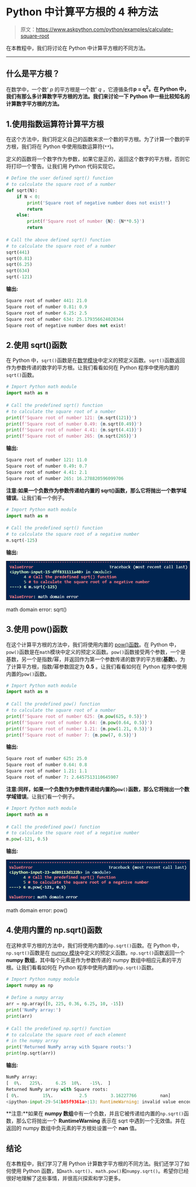 # Python 中计算平方根的 4 种方法

> 原文：<https://www.askpython.com/python/examples/calculate-square-root>

在本教程中，我们将讨论在 Python 中计算平方根的不同方法。

* * *

## 什么是平方根？

在数学中，一个数' *p* 的平方根是一个数' *q* ，它遵循条件**p = q<sup>2</sup>。在 Python 中，我们有那么多计算数字平方根的方法。我们来讨论一下 Python 中一些比较知名的计算数字平方根的方法。**

## 1.使用指数运算符计算平方根

在这个方法中，我们将定义自己的函数来求一个数的平方根。为了计算一个数的平方根，我们将在 Python 中使用指数运算符(`**`)。

定义的函数将一个数字作为参数，如果它是正的，返回这个数字的平方根，否则它将打印一个警告。让我们用 Python 代码实现它。

```py
# Define the user defined sqrt() function
# to calculate the square root of a number
def sqrt(N):
    if N < 0:
        print('Square root of negative number does not exist!')
        return
    else:
        print(f'Square root of number {N}: {N**0.5}')
        return

# Call the above defined sqrt() function
# to calculate the square root of a number
sqrt(441)
sqrt(0.81)
sqrt(6.25)
sqrt(634)
sqrt(-121)

```

**输出:**

```py
Square root of number 441: 21.0 
Square root of number 0.81: 0.9 
Square root of number 6.25: 2.5 
Square root of number 634: 25.179356624028344
Square root of negative number does not exist!

```

## 2.使用 sqrt()函数

在 Python 中，`sqrt()`函数是在[数学模块](https://www.askpython.com/python-modules/python-math-module)中定义的预定义函数。`sqrt()`函数返回作为参数传递的数字的平方根。让我们看看如何在 Python 程序中使用内置的`sqrt()`函数。

```py
# Import Python math module
import math as m

# Call the predefined sqrt() function
# to calculate the square root of a number
print(f'Square root of number 121: {m.sqrt(121)}')
print(f'Square root of number 0.49: {m.sqrt(0.49)}')
print(f'Square root of number 4.41: {m.sqrt(4.41)}')
print(f'Square root of number 265: {m.sqrt(265)}')

```

**输出:**

```py
Square root of number 121: 11.0 
Square root of number 0.49: 0.7 
Square root of number 4.41: 2.1
Square root of number 265: 16.278820596099706

```

**注意:**如果一个负数作为参数传递给内置的 sqrt()函数，那么它将抛出一个**数学域错误**。让我们看一个例子。

```py
# Import Python math module
import math as m

# Call the predefined sqrt() function
# to calculate the square root of a negative number
m.sqrt(-125)

```

**输出:**

![Math Domain Error Sqrt](img/a4397d1df4a1e1b9a6a50b2cb4076ca6.png)

math domain error: sqrt()

## 3.使用 pow()函数

在这个计算平方根的方法中，我们将使用内置的 [pow()函数](https://www.askpython.com/python/built-in-methods/python-pow)。在 Python 中，`pow()`函数是在`math`模块中定义的预定义函数。`pow()`函数接受两个参数，一个是基数，另一个是指数/幂，并返回作为第一个参数传递的数字的平方根(**基数**)。为了计算平方根，指数/幂参数固定为 **0.5** 。让我们看看如何在 Python 程序中使用内置的`pow()`函数。

```py
# Import Python math module
import math as m

# Call the predefined pow() function
# to calculate the square root of a number
print(f'Square root of number 625: {m.pow(625, 0.5)}')
print(f'Square root of number 0.64: {m.pow(0.64, 0.5)}')
print(f'Square root of number 1.21: {m.pow(1.21, 0.5)}')
print(f'Square root of number 7: {m.pow(7, 0.5)}')

```

**输出:**

```py
Square root of number 625: 25.0 
Square root of number 0.64: 0.8 
Square root of number 1.21: 1.1 
Square root of number 7: 2.6457513110645907

```

**注意:**同样，如果一个负数作为参数传递给内置的`pow()`函数，那么它将抛出一个**数学域错误**。让我们看一个例子。

```py
# Import Python math module
import math as m

# Call the predefined pow() function
# to calculate the square root of a negative number
m.pow(-121, 0.5)

```

**输出:**

![Math Domain Error Pow](img/2d6e3d43d4c302bccbfbc3e55a0bf3aa.png)

math domain error: pow()

## 4.使用内置的 np.sqrt()函数

在这种求平方根的方法中，我们将使用内置的`np.sqrt()`函数。在 Python 中，`np.sqrt()`函数是在 [numpy 模块](https://www.askpython.com/python-modules/numpy/python-numpy-module)中定义的预定义函数。`np.sqrt()`函数返回一个 **numpy 数组**，其中每个元素是作为参数传递的 numpy 数组中相应元素的平方根。让我们看看如何在 Python 程序中使用内置的`np.sqrt()`函数。

```py
# Import Python numpy module
import numpy as np

# Define a numpy array
arr = np.array([0, 225, 0.36, 6.25, 10, -15])
print('NumPy array:')
print(arr)

# Call the predefined np.sqrt() function
# to calculate the square root of each element
# in the numpy array
print('Returned NumPy array with Square roots:')
print(np.sqrt(arr))

```

**输出:**

```py
NumPy array: 
[  0\.   225\.     6.25  10\.   -15\.  ]
Returned NumPy array with Square roots: 
[ 0\.         15\.          2.5         3.16227766         nan] 
<ipython-input-29-541b85f9361a>:13: RuntimeWarning: invalid value encountered in sqrt   print(np.sqrt(arr))

```

**注意:**如果在 **numpy 数组**中有一个负数，并且它被传递给内置的`np.sqrt()`函数，那么它将抛出一个 **RuntimeWarning** 表示在 sqrt 中遇到一个无效值。并在返回的 numpy 数组中负元素的平方根处设置一个 **nan** 值。

## 结论

在本教程中，我们学习了用 Python 计算数字平方根的不同方法。我们还学习了如何使用 Python 函数，如`math.sqrt()`、`math.pow()`和`numpy.sqrt()`。希望你已经很好地理解了这些事情，并很高兴探索和学习更多。
